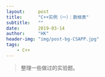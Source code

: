 ```yaml
---
layout:     post
title:      "C++实例（一）：数根表"
subtitle:   ""
date:       2019-03-14
author:     "HK"
header-img: "img/post-bg-CSAPP.jpg"
tags:
    - C++
---
```


> 整理一些做过的实验题。